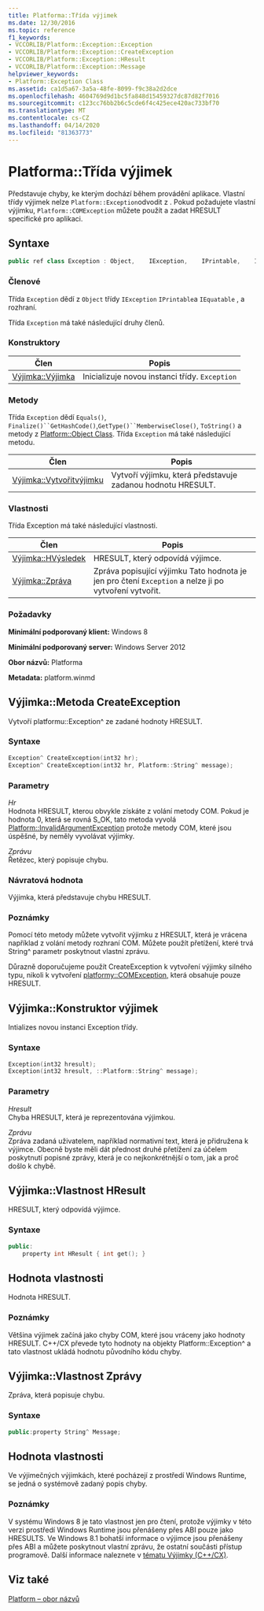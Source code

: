 ```yaml
---
title: Platforma::Třída výjimek
ms.date: 12/30/2016
ms.topic: reference
f1_keywords:
- VCCORLIB/Platform::Exception::Exception
- VCCORLIB/Platform::Exception::CreateException
- VCCORLIB/Platform::Exception::HResult
- VCCORLIB/Platform::Exception::Message
helpviewer_keywords:
- Platform::Exception Class
ms.assetid: ca1d5a67-3a5a-48fe-8099-f9c38a2d2dce
ms.openlocfilehash: 4604769d9d1bc5fa848d15459327dc87d82f7016
ms.sourcegitcommit: c123cc76bb2b6c5cde6f4c425ece420ac733bf70
ms.translationtype: MT
ms.contentlocale: cs-CZ
ms.lasthandoff: 04/14/2020
ms.locfileid: "81363773"
---
```

# <a name="platformexception-class"></a>Platforma::Třída výjimek

Představuje chyby, ke kterým dochází během provádění aplikace. Vlastní třídy výjimek nelze `Platform::Exception`odvodit z . Pokud požadujete vlastní výjimku, `Platform::COMException` můžete použít a zadat HRESULT specifické pro aplikaci.

## <a name="syntax"></a>Syntaxe

```cpp
public ref class Exception : Object,    IException,    IPrintable,    IEquatable
```

### <a name="members"></a>Členové

Třída `Exception` dědí z `Object` třídy `IException` `IPrintable`a `IEquatable` , a rozhraní.

Třída `Exception` má také následující druhy členů.

### <a name="constructors"></a>Konstruktory

|Člen|Popis|
|------------|-----------------|
|[Výjimka::Výjimka](#ctor)|Inicializuje novou instanci třídy. `Exception`|

### <a name="methods"></a>Metody

Třída `Exception` dědí `Equals()`, `Finalize()``GetHashCode()`,`GetType()``MemberwiseClose()`, `ToString()` a metody z [Platform::Object Class](../cppcx/platform-object-class.md). Třída `Exception` má také následující metodu.

|Člen|Popis|
|------------|-----------------|
|[Výjimka::Vytvořitvýjimku](#createexception)|Vytvoří výjimku, která představuje zadanou hodnotu HRESULT.|

### <a name="properties"></a>Vlastnosti

Třída Exception má také následující vlastnosti.

|Člen|Popis|
|------------|-----------------|
|[Výjimka::HVýsledek](#hresult)|HRESULT, který odpovídá výjimce.|
|[Výjimka::Zpráva](#message)|Zpráva popisující výjimku Tato hodnota je jen pro čtení `Exception` a nelze ji po vytvoření vytvořit.|

### <a name="requirements"></a>Požadavky

**Minimální podporovaný klient:** Windows 8

**Minimální podporovaný server:** Windows Server 2012

**Obor názvů:** Platforma

**Metadata:** platform.winmd

## <a name="exceptioncreateexception-method"></a><a name="createexception"></a>Výjimka::Metoda CreateException

Vytvoří platformu::Exception^ ze zadané hodnoty HRESULT.

### <a name="syntax"></a>Syntaxe

```cpp
Exception^ CreateException(int32 hr);
Exception^ CreateException(int32 hr, Platform::String^ message);
```

### <a name="parameters"></a>Parametry

*Hr*<br/>
Hodnota HRESULT, kterou obvykle získáte z volání metody COM. Pokud je hodnota 0, která se rovná S_OK, tato metoda vyvolá [Platform::InvalidArgumentException](../cppcx/platform-invalidargumentexception-class.md) protože metody COM, které jsou úspěšné, by neměly vyvolávat výjimky.

*Zprávu*<br/>
Řetězec, který popisuje chybu.

### <a name="return-value"></a>Návratová hodnota

Výjimka, která představuje chybu HRESULT.

### <a name="remarks"></a>Poznámky

Pomocí této metody můžete vytvořit výjimku z HRESULT, která je vrácena například z volání metody rozhraní COM. Můžete použít přetížení, které trvá String^ parametr poskytnout vlastní zprávu.

Důrazně doporučujeme použít CreateException k vytvoření výjimky silného typu, nikoli k vytvoření [platformy::COMException,](../cppcx/platform-comexception-class.md) která obsahuje pouze HRESULT.

## <a name="exceptionexception-constructor"></a><a name="ctor"></a>Výjimka::Konstruktor výjimek

Intializes novou instanci Exception třídy.

### <a name="syntax"></a>Syntaxe

```cpp
Exception(int32 hresult);
Exception(int32 hresult, ::Platform::String^ message);
```

### <a name="parameters"></a>Parametry

*Hresult*<br/>
Chyba HRESULT, která je reprezentována výjimkou.

*Zprávu*<br/>
Zpráva zadaná uživatelem, například normativní text, která je přidružena k výjimce. Obecně byste měli dát přednost druhé přetížení za účelem poskytnutí popisné zprávy, která je co nejkonkrétnější o tom, jak a proč došlo k chybě.

## <a name="exceptionhresult-property"></a><a name="hresult"></a>Výjimka::Vlastnost HResult

HRESULT, který odpovídá výjimce.

### <a name="syntax"></a>Syntaxe

```cpp
public:
    property int HResult { int get(); }
```

## <a name="property-value"></a>Hodnota vlastnosti

Hodnota HRESULT.

### <a name="remarks"></a>Poznámky

Většina výjimek začíná jako chyby COM, které jsou vráceny jako hodnoty HRESULT. C++/CX převede tyto hodnoty na objekty Platform::Exception^ a tato vlastnost ukládá hodnotu původního kódu chyby.

## <a name="exceptionmessage-property"></a><a name="message"></a>Výjimka::Vlastnost Zprávy

Zpráva, která popisuje chybu.

### <a name="syntax"></a>Syntaxe

```cpp
public:property String^ Message;
```

## <a name="property-value"></a>Hodnota vlastnosti

Ve výjimečných výjimkách, které pocházejí z prostředí Windows Runtime, se jedná o systémově zadaný popis chyby.

### <a name="remarks"></a>Poznámky

V systému Windows 8 je tato vlastnost jen pro čtení, protože výjimky v této verzi prostředí Windows Runtime jsou přenášeny přes ABI pouze jako HRESULTS. Ve Windows 8.1 bohatší informace o výjimce jsou přenášeny přes ABI a můžete poskytnout vlastní zprávu, že ostatní součásti přístup programově. Další informace naleznete v [tématu Výjimky (C++/CX)](../cppcx/exceptions-c-cx.md).

## <a name="see-also"></a>Viz také

[Platform – obor názvů](../cppcx/platform-namespace-c-cx.md)
